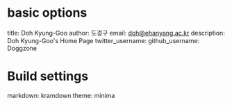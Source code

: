 # basic options
title: Doh Kyung-Goo
author: 도경구
email: doh@ehanyang.ac.kr
description: Doh Kyung-Goo's Home Page
twitter_username:
github_username: Doggzone

# Build settings
markdown: kramdown
theme: minima

